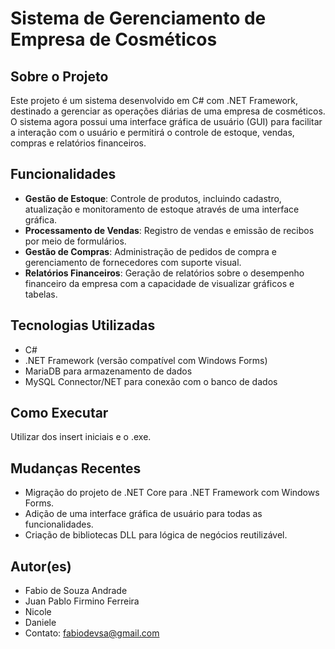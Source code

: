 # Sistema de Gerenciamento de Empresa de Cosméticos 

## Sobre o Projeto
Este projeto é um sistema desenvolvido em C# com .NET Framework, destinado a gerenciar as operações diárias de uma empresa de cosméticos. O sistema agora possui uma interface gráfica de usuário (GUI) para facilitar a interação com o usuário e permitirá o controle de estoque, vendas, compras e relatórios financeiros.

## Funcionalidades
- **Gestão de Estoque**: Controle de produtos, incluindo cadastro, atualização e monitoramento de estoque através de uma interface gráfica.
- **Processamento de Vendas**: Registro de vendas e emissão de recibos por meio de formulários.
- **Gestão de Compras**: Administração de pedidos de compra e gerenciamento de fornecedores com suporte visual.
- **Relatórios Financeiros**: Geração de relatórios sobre o desempenho financeiro da empresa com a capacidade de visualizar gráficos e tabelas.

## Tecnologias Utilizadas
- C#
- .NET Framework (versão compatível com Windows Forms)
- MariaDB para armazenamento de dados
- MySQL Connector/NET para conexão com o banco de dados

## Como Executar
Utilizar dos insert iniciais e o .exe.

## Mudanças Recentes
- Migração do projeto de .NET Core para .NET Framework com Windows Forms.
- Adição de uma interface gráfica de usuário para todas as funcionalidades.
- Criação de bibliotecas DLL para lógica de negócios reutilizável.

## Autor(es)
- Fabio de Souza Andrade
- Juan Pablo Firmino Ferreira
- Nicole
- Daniele
- Contato: fabiodevsa@gmail.com
